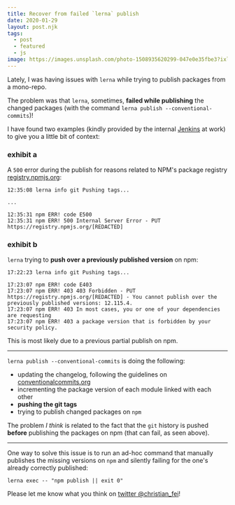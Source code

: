 ```yaml
---
title: Recover from failed `lerna` publish
date: 2020-01-29
layout: post.njk
tags:
  - post
  - featured
  - js
image: https://images.unsplash.com/photo-1508935620299-047e0e35fbe3?ixlib=rb-1.2.1&ixid=eyJhcHBfaWQiOjEyMDd9&auto=format&fit=crop&w=2550&q=80
---
```


Lately, I was having issues with `lerna` while trying to publish packages from a mono-repo.

The problem was that `lerna`, sometimes, **failed while publishing** the changed packages (with the command `lerna publish --conventional-commits`)!

I have found two examples (kindly provided by the internal [Jenkins](https://jenkins.io) at work) to give you a little bit of context:

### exhibit a

A `500` error during the publish for reasons related to NPM's package registry [registry.npmjs.org](http://registry.npmjs.org/):

```
12:35:08 lerna info git Pushing tags...

...

12:35:31 npm ERR! code E500
12:35:31 npm ERR! 500 Internal Server Error - PUT https://registry.npmjs.org/[REDACTED]
```

### exhibit b

`lerna` trying to **push over a previously published version** on npm:

```
17:22:23 lerna info git Pushing tags...

17:23:07 npm ERR! code E403
17:23:07 npm ERR! 403 403 Forbidden - PUT https://registry.npmjs.org/[REDACTED] - You cannot publish over the previously published versions: 12.115.4.
17:23:07 npm ERR! 403 In most cases, you or one of your dependencies are requesting
17:23:07 npm ERR! 403 a package version that is forbidden by your security policy.
```

This is most likely due to a previous partial publish on npm.

---

`lerna publish --conventional-commits` is doing the following:

- updating the changelog, following the guidelines on [conventionalcommits.org](https://www.conventionalcommits.org/en/)
- incrementing the package version of each module linked with each other
- **pushing the git tags**
- trying to publish changed packages on `npm`

The problem *I think* is related to the fact that the `git` history is pushed **before** publishing the packages on npm (that can fail, as seen above).

---

One way to solve this issue is to run an ad-hoc command that manually publishes the missing versions on `npm` and silently failing for the one's already correctly published:

```
lerna exec -- "npm publish || exit 0"
```

Please let me know what you think on [twitter @christian_fei](https://twitter.com/christian_fei)!
